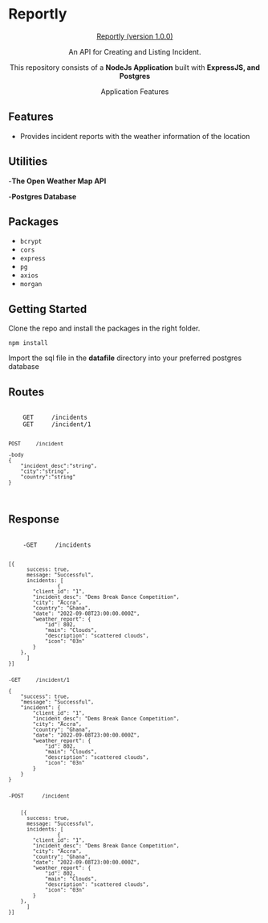 # Reportly

<p align="center">
    <a href="https://reportlyapi.herokuapp.com">
        <p align="center">Reportly (version 1.0.0)</p>
    </a>
    
</p>

<p align="center">
    An API for Creating and Listing Incident.
</p>

<p align="center">
    This repository consists of a <strong>NodeJs Application</strong> built with <strong>ExpressJS, and Postgres</strong> 
</p>

<p align="center">
    <p align="center">Application Features</p>
</p>


## Features

- Provides incident reports with the weather information of the location

## Utilities

-<b>The Open Weather Map API</b>

-<b>Postgres Database</b>


## Packages

- `bcrypt`
- `cors`
- `express`
- `pg`
- `axios`
- `morgan`



## Getting Started

<p>Clone the repo and install the packages in the right folder.</p>
<code>npm install</code>

<p>Import the sql file in the <b>datafile</b> directory into your preferred postgres database</p>

## Routes
<code>
    GET     /incidents
    GET     /incident/1

    POST     /incident

    -body
    {
        "incident_desc":"string", 
        "city":"string", 
        "country":"string"
    }
</code>

## Response

<code>
    -GET     /incidents

    [{
          success: true,
          message: "Successful",
          incidents: [
                    {
            "client_id": "1",
            "incident_desc": "Dems Break Dance Competition",
            "city": "Accra",
            "country": "Ghana",
            "date": "2022-09-08T23:00:00.000Z",
            "weather_report": {
                "id": 802,
                "main": "Clouds",
                "description": "scattered clouds",
                "icon": "03n"
            }
        },
          ]
    }]


    -GET     /incident/1

    {
        "success": true,
        "message": "Successful",
        "incident": {
            "client_id": "1",
            "incident_desc": "Dems Break Dance Competition",
            "city": "Accra",
            "country": "Ghana",
            "date": "2022-09-08T23:00:00.000Z",
            "weather_report": {
                "id": 802,
                "main": "Clouds",
                "description": "scattered clouds",
                "icon": "03n"
            }
        }
    }


    -POST      /incident


        [{
          success: true,
          message: "Successful",
          incidents: [
                    {
            "client_id": "1",
            "incident_desc": "Dems Break Dance Competition",
            "city": "Accra",
            "country": "Ghana",
            "date": "2022-09-08T23:00:00.000Z",
            "weather_report": {
                "id": 802,
                "main": "Clouds",
                "description": "scattered clouds",
                "icon": "03n"
            }
        },
          ]
    }]



</code>











